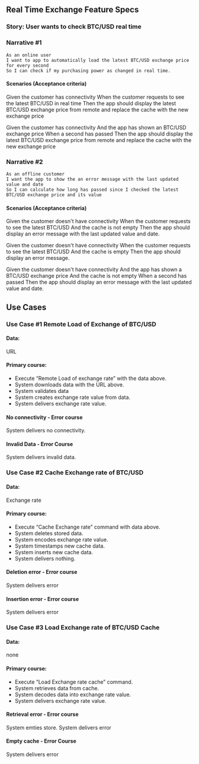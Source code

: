 ## Real Time Exchange Feature Specs

### Story: User wants to check BTC/USD real time

### Narrative #1

```
As an online user
I want to app to automatically load the latest BTC/USD exchange price for every second
So I can check if my purchasing power as changed in real time.
```

#### Scenarios (Acceptance criteria)

Given the customer has connectivity
When the customer requests to see the latest BTC/USD in real time
Then the app should display the latest BTC/USD
exchange price from remote
and replace the cache with the new exchange price

Given the customer has connectivity
And the app has shown an BTC/USD exchange price
When a second has passed
Then the app should display the latest BTC/USD
exchange price from remote
and replace the cache with the new exchange price

### Narrative #2

```
As an offline customer
I want the app to show the an error message with the last updated value and date
So I can calculate how long has passed since I checked the latest BTC/USD exchange price and its value
```

#### Scenarios (Acceptance criteria)

Given the customer doesn't have connectivity
When the customer requests to see the latest BTC/USD
And the cache is not empty
Then the app should display an error message
with the last updated value and date.

Given the customer doesn't have connectivity
When the customer requests to see the latest BTC/USD
And the cache is empty
Then the app should display an error message.

Given the customer doesn't have connectivity
And the app has shown a BTC/USD exchange price
And the cache is not empty
When a second has passed
Then the app should display an error message
with the last updated value and date.

## Use Cases

### Use Case #1 Remote Load of Exchange of BTC/USD

#### Data:
URL 

#### Primary course: 
- Execute “Remote Load of exchange rate” with the data above.
- System downloads data with the URL above.
- System validates data
- System creates exchange rate value from data.
- System delivers exchange rate value.

#### No connectivity - Error course
System delivers no connectivity.

#### Invalid Data - Error Course
System delivers invalid data.


### Use Case #2 Cache Exchange rate of BTC/USD

#### Data:
Exchange rate

#### Primary course: 
- Execute “Cache Exchange rate” command with data above.
- System deletes stored data.
- System encodes exchange rate value.
- System timestamps new cache data.
- System inserts new cache data.
- System delivers nothing.

#### Deletion error - Error course 
System delivers error

#### Insertion error - Error course
System delivers error


### Use Case #3 Load Exchange rate of BTC/USD Cache

#### Data:
none

#### Primary course: 
- Execute “Load Exchange rate cache” command.
- System retrieves data from cache.
- System decodes data into exchange rate value.
- System delivers exchange rate value.

#### Retrieval error - Error course 
System emties store.
System delivers error

#### Empty cache - Error Course
System delivers error

